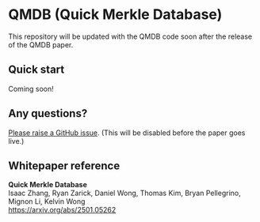 # QMDB (Quick Merkle Database)

This repository will be updated with the QMDB code soon after the release of the QMDB paper.

## Quick start
Coming soon!

## Any questions?

[Please raise a GitHub issue](https://github.com/LayerZero-Labs/qmdb/issues/new). (This will be disabled before the paper goes live.)

## Whitepaper reference

**Quick Merkle Database**<br>
Isaac Zhang, Ryan Zarick, Daniel Wong, Thomas Kim, Bryan Pellegrino, Mignon Li, Kelvin Wong<br>
https://arxiv.org/abs/2501.05262
